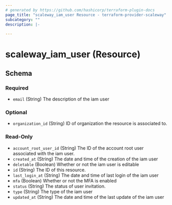 ```yaml
---
# generated by https://github.com/hashicorp/terraform-plugin-docs
page_title: "scaleway_iam_user Resource - terraform-provider-scaleway"
subcategory: ""
description: |-
  
---
```


# scaleway_iam_user (Resource)





<!-- schema generated by tfplugindocs -->
## Schema

### Required

- `email` (String) The description of the iam user

### Optional

- `organization_id` (String) ID of organization the resource is associated to.

### Read-Only

- `account_root_user_id` (String) The ID of the account root user associated with the iam user.
- `created_at` (String) The date and time of the creation of the iam user
- `deletable` (Boolean) Whether or not the iam user is editable
- `id` (String) The ID of this resource.
- `last_login_at` (String) The date and time of last login of the iam user
- `mfa` (Boolean) Whether or not the MFA is enabled
- `status` (String) The status of user invitation.
- `type` (String) The type of the iam user
- `updated_at` (String) The date and time of the last update of the iam user
